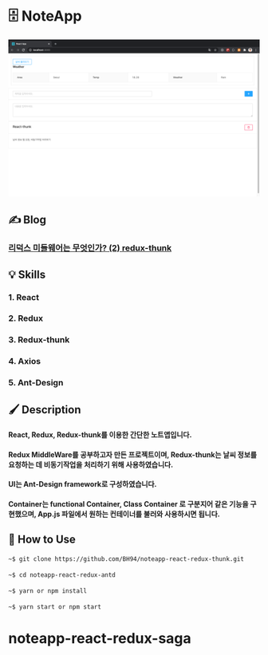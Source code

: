 # 🗄 NoteApp

![Application](https://github.com/BH94/noteapp-react-redux-thunk/blob/master/readme-image/application.png?raw=true)

## ✍ Blog

### [리덕스 미들웨어는 무엇인가? (2) redux-thunk](https://velog.io/@youthfulhps/%EB%A6%AC%EB%8D%95%EC%8A%A4-%EB%AF%B8%EB%93%A4%EC%9B%A8%EC%96%B4%EB%8A%94-%EB%AC%B4%EC%97%87%EC%9D%B8%EA%B0%80-2)

## 💡 Skills

### 1. React

### 2. Redux

### 3. Redux-thunk

### 4. Axios

### 5. Ant-Design

## 🖌 Description

#### React, Redux, Redux-thunk를 이용한 간단한 노트앱입니다.

#### Redux MiddleWare를 공부하고자 만든 프로젝트이며, Redux-thunk는 날씨 정보를 요청하는 데 비동기작업을 처리하기 위해 사용하였습니다.

#### UI는 Ant-Design framework로 구성하였습니다.

#### Container는 functional Container, Class Container 로 구분지어 같은 기능을 구현했으며, App.js 파일에서 원하는 컨테이너를 불러와 사용하시면 됩니다.

## 🔧 How to Use

    ~$ git clone https://github.com/BH94/noteapp-react-redux-thunk.git

    ~$ cd noteapp-react-redux-antd

    ~$ yarn or npm install

    ~$ yarn start or npm start
# noteapp-react-redux-saga
